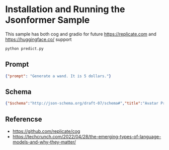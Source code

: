# Installation and Running the Jsonformer Sample

This sample has both cog and gradio for future https://replicate.com and https://huggingface.co/ support

```bash
python predict.py
```

## Prompt

```json
{"prompt": "Generate a wand. It is 5 dollars."}
```

## Schema

```json
{"$schema":"http://json-schema.org/draft-07/schema#","title":"Avatar Prop","type":"object","properties":{"id":{"description":"Unique identifier for the avatar prop."}}}"
```

## Referencse

* https://github.com/replicate/cog
* https://techcrunch.com/2022/04/28/the-emerging-types-of-language-models-and-why-they-matter/
